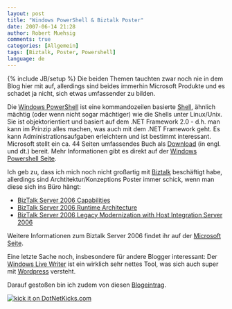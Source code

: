 ```yaml
---
layout: post
title: "Windows PowerShell & Biztalk Poster"
date: 2007-06-14 21:28
author: Robert Muehsig
comments: true
categories: [Allgemein]
tags: [Biztalk, Poster, Powershell]
language: de
---
```

{% include JB/setup %}
Die beiden Themen tauchten zwar noch nie in dem Blog hier mit auf, allerdings sind beides immerhin Microsoft Produkte und es schadet ja nicht, sich etwas umfassender zu bilden.

Die <a target="_blank" href="http://de.wikipedia.org/wiki/Powershell" title="Windows PowerShell Wiki">Windows PowerShell</a> ist eine kommandozeilen basierte <a target="_blank" href="http://de.wikipedia.org/wiki/Unix-Shell" title="Unix Shell Wiki">Shell</a>, ähnlich mächtig (oder wenn nicht sogar mächtiger) wie die Shells unter Linux/Unix. Sie ist objektorientiert und basiert auf dem .NET Framework 2.0 - d.h. man kann im Prinzip alles machen, was auch mit dem .NET Framework geht. Es kann Administrationsaufgaben erleichtern und ist bestimmt interessant.
Microsoft stellt ein ca. 44 Seiten umfassendes Buch als <a target="_blank" href="http://blogs.technet.com/chitpro-de/archive/2007/04/17/windows-powershell-handbuch-als-download.aspx" title="Blogpost von Microsoft zum Windows Powershell Handbuch">Download</a> (in engl. und dt.) bereit. Mehr Informationen gibt es direkt auf der <a target="_blank" href="http://www.microsoft.com/windowsserver2003/technologies/management/powershell/default.mspx" title="Windows Power Shell Website">Windows Powershell Seite</a>.

Ich geb zu, dass ich mich noch nicht großartig mit <a target="_blank" href="http://de.wikipedia.org/wiki/Microsoft_BizTalk" title="Biztalk Wiki">Biztalk</a> beschäftigt habe, allerdings sind Archtitektur/Konzeptions Poster immer schick, wenn man diese sich ins Büro hängt:
<ul>
	<li><a target="_blank" href="http://www.microsoft.com/downloads/details.aspx?FamilyID=00a6472c-14df-4da8-8d77-6aa2315b5862&amp;displaylang=en" title="BizTalk Server 2006 Capabilities - Poster">BizTalk Server 2006 Capabilities</a></li>
	<li><a target="_blank" href="http://www.microsoft.com/downloads/details.aspx?FamilyID=65ab53ce-78c1-4cc4-96fd-a492dd7f3f4a&amp;displaylang=en" title="BizTalk Server 2006 Runtime Architecture - Poster">BizTalk Server 2006 Runtime Architecture</a></li>
	<li><a target="_blank" href="http://www.microsoft.com/downloads/details.aspx?FamilyID=ae60b18d-c7f0-4089-aeb3-6bc652a3b898&amp;displaylang=en" title="BizTalk Server 2006 Legacy Modernization with Host Integration Server 2006 - Poster">BizTalk Server 2006 Legacy Modernization with Host Integration Server 2006</a></li>
</ul>
Weitere Informationen zum Biztalk Server 2006 findet ihr auf der <a target="_blank" href="http://www.microsoft.com/germany/biztalk/default.mspx" title="Microsoft Biztalk Website">Microsoft Seite</a>.

Eine letzte Sache noch, insbesondere für andere Blogger interessant: Der <a target="_blank" href="http://www.live-writer.de/project/" title="Windows Live Writer">Windows Live Writer</a> ist ein wirklich sehr nettes Tool, was sich auch super mit <a target="_blank" href="http://www.wordpress.org" title="Wordpress Blog">Wordpress</a> versteht.

Darauf gestoßen bin ich zudem von diesen <a target="_blank" href="http://dotnetproject.blogspot.com/2007/06/free-powershell-book-with-examples.html" title="Dot Net Project Blog">Blogeintrag</a>.

<a href="http://www.dotnetkicks.com/kick/?url={{BASE_PATH}}/2007/06/14/windows-powershell-biztalk-poster/"><img border="0" src="http://www.dotnetkicks.com/Services/Images/KickItImageGenerator.ashx?url={{BASE_PATH}}/2007/06/14/windows-powershell-biztalk-poster/" alt="kick it on DotNetKicks.com" /></a>
